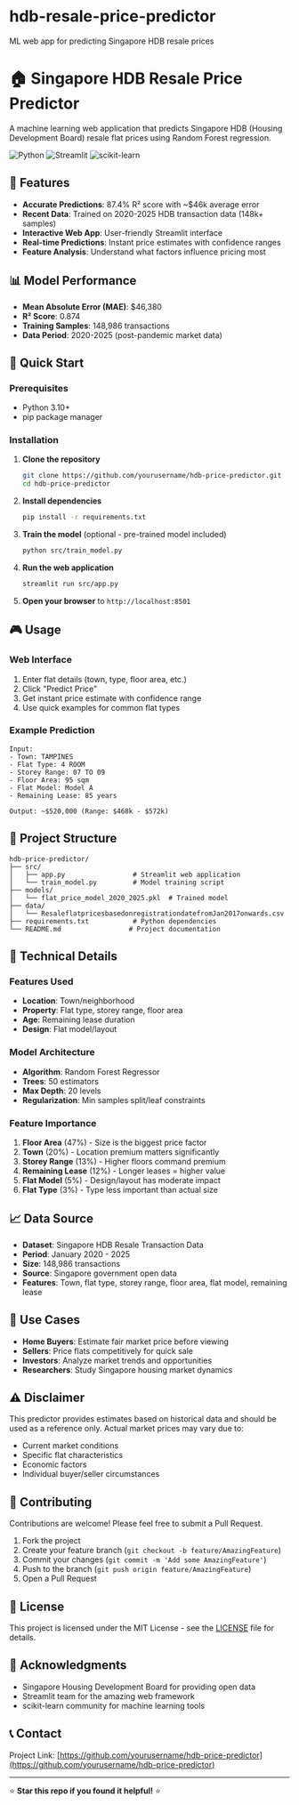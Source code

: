 # hdb-resale-price-predictor
ML web app for predicting Singapore HDB resale prices

# 🏠 Singapore HDB Resale Price Predictor

A machine learning web application that predicts Singapore HDB (Housing Development Board) resale flat prices using Random Forest regression.

![Python](https://img.shields.io/badge/Python-3.10+-blue.svg)
![Streamlit](https://img.shields.io/badge/Streamlit-1.28+-red.svg)
![scikit-learn](https://img.shields.io/badge/scikit--learn-1.3+-orange.svg)

## 🎯 Features

- **Accurate Predictions**: 87.4% R² score with ~$46k average error
- **Recent Data**: Trained on 2020-2025 HDB transaction data (148k+ samples)
- **Interactive Web App**: User-friendly Streamlit interface
- **Real-time Predictions**: Instant price estimates with confidence ranges
- **Feature Analysis**: Understand what factors influence pricing most

## 📊 Model Performance

- **Mean Absolute Error (MAE)**: $46,380
- **R² Score**: 0.874
- **Training Samples**: 148,986 transactions
- **Data Period**: 2020-2025 (post-pandemic market data)

## 🚀 Quick Start

### Prerequisites
- Python 3.10+
- pip package manager

### Installation

1. **Clone the repository**
   ```bash
   git clone https://github.com/yourusername/hdb-price-predictor.git
   cd hdb-price-predictor
   ```

2. **Install dependencies**
   ```bash
   pip install -r requirements.txt
   ```

3. **Train the model** (optional - pre-trained model included)
   ```bash
   python src/train_model.py
   ```

4. **Run the web application**
   ```bash
   streamlit run src/app.py
   ```

5. **Open your browser** to `http://localhost:8501`

## 🎮 Usage

### Web Interface
1. Enter flat details (town, type, floor area, etc.)
2. Click "Predict Price" 
3. Get instant price estimate with confidence range
4. Use quick examples for common flat types

### Example Prediction
```
Input:
- Town: TAMPINES
- Flat Type: 4 ROOM
- Storey Range: 07 TO 09
- Floor Area: 95 sqm
- Flat Model: Model A
- Remaining Lease: 85 years

Output: ~$520,000 (Range: $468k - $572k)
```

## 📁 Project Structure

```
hdb-price-predictor/
├── src/
│   ├── app.py                 # Streamlit web application
│   └── train_model.py         # Model training script
├── models/
│   └── flat_price_model_2020_2025.pkl  # Trained model
├── data/
│   └── ResaleflatpricesbasedonregistrationdatefromJan2017onwards.csv
├── requirements.txt           # Python dependencies
└── README.md                 # Project documentation
```

## 🔧 Technical Details

### Features Used
- **Location**: Town/neighborhood
- **Property**: Flat type, storey range, floor area
- **Age**: Remaining lease duration
- **Design**: Flat model/layout

### Model Architecture
- **Algorithm**: Random Forest Regressor
- **Trees**: 50 estimators
- **Max Depth**: 20 levels
- **Regularization**: Min samples split/leaf constraints

### Feature Importance
1. **Floor Area** (47%) - Size is the biggest price factor
2. **Town** (20%) - Location premium matters significantly  
3. **Storey Range** (13%) - Higher floors command premium
4. **Remaining Lease** (12%) - Longer leases = higher value
5. **Flat Model** (5%) - Design/layout has moderate impact
6. **Flat Type** (3%) - Type less important than actual size

## 📈 Data Source

- **Dataset**: Singapore HDB Resale Transaction Data
- **Period**: January 2020 - 2025
- **Size**: 148,986 transactions
- **Source**: Singapore government open data
- **Features**: Town, flat type, storey range, floor area, flat model, remaining lease

## 🎯 Use Cases

- **Home Buyers**: Estimate fair market price before viewing
- **Sellers**: Price flats competitively for quick sale
- **Investors**: Analyze market trends and opportunities
- **Researchers**: Study Singapore housing market dynamics

## ⚠️ Disclaimer

This predictor provides estimates based on historical data and should be used as a reference only. Actual market prices may vary due to:
- Current market conditions
- Specific flat characteristics
- Economic factors
- Individual buyer/seller circumstances

## 🤝 Contributing

Contributions are welcome! Please feel free to submit a Pull Request.

1. Fork the project
2. Create your feature branch (`git checkout -b feature/AmazingFeature`)
3. Commit your changes (`git commit -m 'Add some AmazingFeature'`)
4. Push to the branch (`git push origin feature/AmazingFeature`)
5. Open a Pull Request

## 📄 License

This project is licensed under the MIT License - see the [LICENSE](LICENSE) file for details.

## 🙏 Acknowledgments

- Singapore Housing Development Board for providing open data
- Streamlit team for the amazing web framework
- scikit-learn community for machine learning tools

## 📞 Contact

Project Link: [https://github.com/yourusername/hdb-price-predictor](https://github.com/yourusername/hdb-price-predictor)

---

⭐ **Star this repo if you found it helpful!** ⭐
